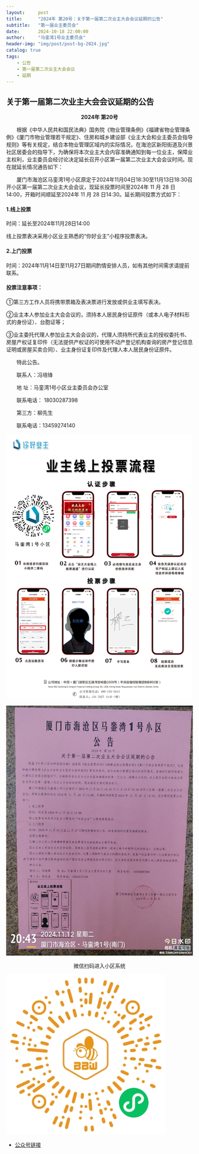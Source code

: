 ```yaml
---
layout:     post
title:      "2024年 第20号：关于第一届第二次业主大会会议延期的公告"
subtitle:   "第一届业主委员会"
date:       2024-10-18 22:00:00
author:     "马銮湾1号业主委员会"
header-img: "img/post/post-bg-2024.jpg"
catalog: true
tags:
    - 公告
    - 第一届第二次业主大会会议
    - 延期
---
```




## 关于第一届第二次业主大会会议延期的公告

<center><strong>2024年 第20号</strong></center>

&emsp;&emsp;根据《中华人民共和国民法典》国务院《物业管理条例》《福建省物业管理条例》《厦门市物业管理若干规定》、住房和城乡建设部《业主大会和业主委员会指导规则》等有关规定，结合本物业管理区域内的实际情况，在海沧区新阳街道及兴景社区居委会的指导下，为确保将本次业主大会内容准确通知到每一位业主，保障业主权利，业主委员会经讨论决定延长召开小区第一届第二次业主大会会议时间。现在就延长情况通告如下：

&emsp;&emsp;厦门市海沧区马銮湾1号小区原定于2024年11月04日18:30至11月13日18:30召开小区第一届第二次业主大会会议，现延长投票时间至2024年 11 月 28 日14:00，开箱时间顺延至2024年 11 月 28 日14:30。延长期间投票方式如下：

#### 1.线上投票

时间：延长至2024年11月28日14:00

线上投票表决采用小区业主熟悉的“你好业主”小程序投票表决。

#### 2.上门投票

时间：2024年11月14日至11月27日期间酌情安排人员，如有其他时间需求请提前联系。

#### 投票注意事项：

①第三方工作人员将携带票箱及表决票进行发放或供业主填写表决。

②业主本人参加业主大会会议的，须持本人居民身份证原件（或本人电子材料形式的身份证）、台胞证等；

③业主委托代理人参加业主大会会议的，代理人须持所代表业主的授权委托书、房屋产权证复印件（无法提供产权证的可使用不动产登记机构查询的房产登记信息证明或房屋买卖合同）、业主身份证复印件及代理人本人居民身份证原件。 

&emsp;&emsp;特此公告。

&emsp;&emsp;联系人：冯培锋     

&emsp;&emsp;地 址：马銮湾1号小区业主委员会办公室    

&emsp;&emsp;联系电话： 18030287398

&emsp;&emsp;第三方：柳先生   

&emsp;&emsp;联系电话：13459274140

![](\img\in-post\2024-5-16-你好业主.jpg)



![](\img\in-post\2024-11-12-公告实景.jpg)


<center>微信扫码进入小区系统</center>

![](\img\in-post\蜂窝智家.jpg)


- [公众号链接](https://mp.weixin.qq.com/s/p-1Q-Wem8nM4fq6CrGf1JQ)
